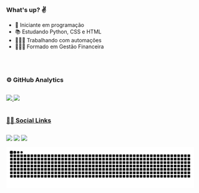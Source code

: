 ### What's up? ✌

- 🐣 Iniciante em programação
- 📚 Estudando Python, CSS e HTML
- 👨🏻‍🏭 Trabalhando com automações
- 👨🏻‍🎓 Formado em Gestão Financeira

<br>
<br>

### ⚙ GitHub Analytics

##

  <a href="https://beacons.ai/igorsantos-ux">
  <img height="170em" src="https://github-readme-stats.vercel.app/api?username=igorsantos-ux&show_icons=true&theme=dark&include_all_commits=true&count_private=true"/>
  <img height="170em" src="https://github-readme-stats.vercel.app/api/top-langs/?username=igorsantos-ux&layout=compact&langs_count=16&theme=dark"/>

<br>
<br>

### 👦🏽 Social Links
  
##
  
<div>
 <a href="https://www.linkedin.com/in/igor-santos-177107199/" target="_blank"><img src="https://img.shields.io/badge/-LinkedIn-%230077B5?style=for-the-badge&logo=linkedin&logoColor=white" target="_blank"></a>
 <a href="https://www.instagram.com/python_logistica/" target="_blank"><img src="https://img.shields.io/badge/-Instagram-%23E4405F?style=for-the-badge&logo=instagram&logoColor=white" target="_blank"></a>
  <a href = "mailto:igormenino1@gmail.com"><img src="https://img.shields.io/badge/Gmail-D14836?style=for-the-badge&logo=gmail&logoColor=white" target="_blank"></a>

  
![Snake animation](https://github.com/igorsantos-ux/igorsantos-ux/blob/output/github-contribution-grid-snake.svg)
  
</div>
